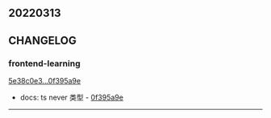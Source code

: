 ## 20220313

## CHANGELOG

### frontend-learning

[5e38c0e3...0f395a9e](https://github.com/zhbhun/frontend-learning/compare/5e38c0e3...0f395a9e)

* docs: ts never 类型 - [0f395a9e](https://github.com/zhbhun/frontend-learning/commit/0f395a9e0eb08e399fd98549f3f727c982f653d7)

---

